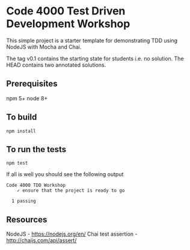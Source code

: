 Code 4000 Test Driven Development Workshop
===
This simple project is a starter template for demonstrating TDD using NodeJS with Mocha and Chai.

The tag v0.1 contains the starting state for students i.e. no solution.
The HEAD contains two annotated solutions.

Prerequisites
---
npm 5+
node 8+


To build
---
```
npm install
```

To run the tests
---
```
npm test
```

If all is well you should see the following output

```
Code 4000 TDD Workshop
    ✓ ensure that the project is ready to go
    
  1 passing
```

Resources
---
NodeJS - https://nodejs.org/en/
Chai test assertion - http://chaijs.com/api/assert/
